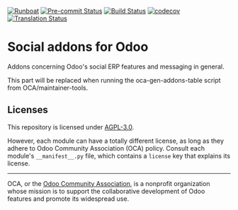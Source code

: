
[![Runboat](https://img.shields.io/badge/runboat-Try%20me-875A7B.png)](https://runboat.odoo-community.org/builds?repo=OCA/social&target_branch=10.0)
[![Pre-commit Status](https://github.com/OCA/social/actions/workflows/pre-commit.yml/badge.svg?branch=10.0)](https://github.com/OCA/social/actions/workflows/pre-commit.yml?query=branch%3A10.0)
[![Build Status](https://github.com/OCA/social/actions/workflows/test.yml/badge.svg?branch=10.0)](https://github.com/OCA/social/actions/workflows/test.yml?query=branch%3A10.0)
[![codecov](https://codecov.io/gh/OCA/social/branch/10.0/graph/badge.svg)](https://codecov.io/gh/OCA/social)
[![Translation Status](https://translation.odoo-community.org/widgets/social-10-0/-/svg-badge.svg)](https://translation.odoo-community.org/engage/social-10-0/?utm_source=widget)

<!-- /!\ do not modify above this line -->

# Social addons for Odoo

Addons concerning Odoo's social ERP features and messaging in general.

<!-- /!\ do not modify below this line -->

<!-- prettier-ignore-start -->

[//]: # (addons)

This part will be replaced when running the oca-gen-addons-table script from OCA/maintainer-tools.

[//]: # (end addons)

<!-- prettier-ignore-end -->

## Licenses

This repository is licensed under [AGPL-3.0](LICENSE).

However, each module can have a totally different license, as long as they adhere to Odoo Community Association (OCA)
policy. Consult each module's `__manifest__.py` file, which contains a `license` key
that explains its license.

----
OCA, or the [Odoo Community Association](http://odoo-community.org/), is a nonprofit
organization whose mission is to support the collaborative development of Odoo features
and promote its widespread use.

